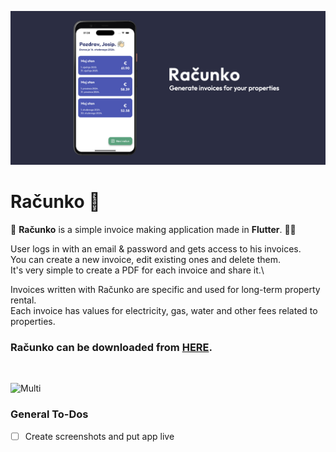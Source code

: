![Header](https://raw.githubusercontent.com/jokilic/racunko/main/screenshots/header-wide.png)

# Računko 🧾

🧾 **Računko** is a simple invoice making application made in **Flutter**. 👨‍💻

User logs in with an email & password and gets access to his invoices.\
You can create a new invoice, edit existing ones and delete them.\
It's very simple to create a PDF for each invoice and share it.\

Invoices written with Računko are specific and used for long-term property rental.\
Each invoice has values for electricity, gas, water and other fees related to properties.

### Računko can be downloaded from [HERE](https://play.google.com/store/apps/details?id=com.josipkilic.racunko).
&nbsp;

![Multi](https://raw.githubusercontent.com/jokilic/racunko/main/screenshots/multi.png)

### General To-Dos

- [ ] Create screenshots and put app live
